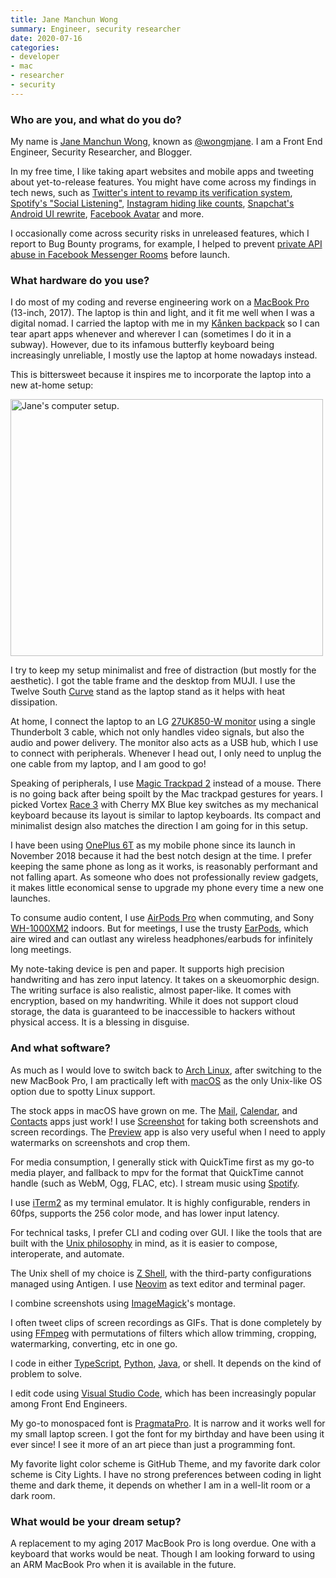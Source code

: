 ```yaml
---
title: Jane Manchun Wong
summary: Engineer, security researcher 
date: 2020-07-16
categories:
- developer
- mac
- researcher
- security
---
```


### Who are you, and what do you do?

My name is [Jane Manchun Wong](https://wongmjane.com/ "Jane's website."), known as [@wongmjane](https://twitter.com/wongmjane "Jane's Twitter account."). I am a Front End Engineer, Security Researcher, and Blogger.

In my free time, I like taking apart websites and mobile apps and tweeting about yet-to-release features. You might have come across my findings in tech news, such as [Twitter's intent to revamp its verification system](https://www.techmeme.com/200608/p10#a200608p10 "A Techmeme post about Twitter's revamped verification system."), [Spotify's "Social Listening"](https://www.techmeme.com/190531/p8#a190531p8 "A Techmeme post about Spotify's social music listening feature."), [Instagram hiding like counts](https://www.techmeme.com/190430/p39#a190430p39 "A Techmeme post about Instagram hiding likes on photos."), [Snapchat's Android UI rewrite](https://www.techmeme.com/180819/p1#a180819p1 "A Techmeme post about Snapchat's revamped Android UI."), [Facebook Avatar](https://www.techmeme.com/180507/p42#a180507p42 "A Techmeme post about Facebook's new avatar system.") and more.

I occasionally come across security risks in unreleased features, which I report to Bug Bounty programs, for example, I helped to prevent [private API abuse in Facebook Messenger Rooms](https://wongmjane.com/blog/messenger-rooms-writeup "Jane's post about the bug she found in Facebook Messenger Rooms.") before launch.

### What hardware do you use?

I do most of my coding and reverse engineering work on a [MacBook Pro][macbook-pro] (13-inch, 2017). The laptop is thin and light, and it fit me well when I was a digital nomad. I carried the laptop with me in my [Kånken backpack][kanken-no-2] so I can tear apart apps whenever and wherever I can (sometimes I do it in a subway). However, due to its infamous butterfly keyboard being increasingly unreliable, I mostly use the laptop at home nowadays instead.

This is bittersweet because it inspires me to incorporate the laptop into a new at-home setup:

<img src="/images/interviews/jane.manchun.wong/computer.jpg" width="500" height="411" alt="Jane's computer setup." class="detail" />

I try to keep my setup minimalist and free of distraction (but mostly for the aesthetic). I got the table frame and the desktop from MUJI. I use the Twelve South [Curve][] stand as the laptop stand as it helps with heat dissipation.

At home, I connect the laptop to an LG [27UK850-W monitor][27uk850-w] using a single Thunderbolt 3 cable, which not only handles video signals, but also the audio and power delivery. The monitor also acts as a USB hub, which I use to connect with peripherals. Whenever I head out, I only need to unplug the one cable from my laptop, and I am good to go!

Speaking of peripherals, I use [Magic Trackpad 2][magic-trackpad-2] instead of a mouse. There is no going back after being spoilt by the Mac trackpad gestures for years. I picked Vortex [Race 3][new-75] with Cherry MX Blue key switches as my mechanical keyboard because its layout is similar to laptop keyboards. Its compact and minimalist design also matches the direction I am going for in this setup.

I have been using [OnePlus 6T][oneplus-6t] as my mobile phone since its launch in November 2018 because it had the best notch design at the time. I prefer keeping the same phone as long as it works, is reasonably performant and not falling apart. As someone who does not professionally review gadgets, it makes little economical sense to upgrade my phone every time a new one launches.

To consume audio content, I use [AirPods Pro][airpods-pro] when commuting, and Sony [WH-1000XM2][] indoors. But for meetings, I use the trusty [EarPods][], which aire wired and can outlast any wireless headphones/earbuds for infinitely long meetings.

My note-taking device is pen and paper. It supports high precision handwriting and has zero input latency. It takes on a skeuomorphic design. The writing surface is also realistic, almost paper-like. It comes with encryption, based on my handwriting. While it does not support cloud storage, the data is guaranteed to be inaccessible to hackers without physical access. It is a blessing in disguise.

### And what software?

As much as I would love to switch back to [Arch Linux][arch-linux], after switching to the new MacBook Pro, I am practically left with [macOS][] as the only Unix-like OS option due to spotty Linux support.

The stock apps in macOS have grown on me. The [Mail][], [Calendar][], and [Contacts][] apps just work! I use [Screenshot](https://support.apple.com/en-au/guide/mac-help/mh26782/mac "Apple's support guide for taking screenshots on macOS.") for taking both screenshots and screen recordings. The [Preview][] app is also very useful when I need to apply watermarks on screenshots and crop them.

For media consumption, I generally stick with QuickTime first as my go-to media player, and fallback to mpv for the format that QuickTime cannot handle (such as WebM, Ogg, FLAC, etc). I stream music using [Spotify][].

I use [iTerm2][] as my terminal emulator. It is highly configurable, renders in 60fps, supports the 256 color mode, and has lower input latency.

For technical tasks, I prefer CLI and coding over GUI. I like the tools that are built with the [Unix philosophy](https://en.wikipedia.org/wiki/Unix_philosophy "The Wikipedia entry for UNix philosophy.") in mind, as it is easier to compose, interoperate, and automate.

The Unix shell of my choice is [Z Shell][zsh], with the third-party configurations managed using Antigen. I use [Neovim][] as text editor and terminal pager.

I combine screenshots using [ImageMagick][]'s montage.

I often tweet clips of screen recordings as GIFs. That is done completely by using [FFmpeg][] with permutations of filters which allow trimming, cropping, watermarking, converting, etc in one go.

I code in either [TypeScript][], [Python][], [Java][], or shell. It depends on the kind of problem to solve.

I edit code using [Visual Studio Code][visual-studio-code], which has been increasingly popular among Front End Engineers.

My go-to monospaced font is [PragmataPro][]. It is narrow and it works well for my small laptop screen. I got the font for my birthday and have been using it ever since! I see it more of an art piece than just a programming font.

My favorite light color scheme is GitHub Theme, and my favorite dark color scheme is City Lights. I have no strong preferences between coding in light theme and dark theme, it depends on whether I am in a well-lit room or a dark room.

### What would be your dream setup?

A replacement to my aging 2017 MacBook Pro is long overdue. One with a keyboard that works would be neat. Though I am looking forward to using an ARM MacBook Pro when it is available in the future.

[27uk850-w]: https://www.lg.com/us/monitors/lg-27UK850-W-4k-uhd-led-monitor "A 27 inch monitor."
[airpods-pro]: https://www.apple.com/airpods-pro/ "In-ear headphones."
[arch-linux]: https://www.archlinux.org/ "A Linux distro."
[calendar]: https://en.wikipedia.org/wiki/Calendar_(Apple) "The calendar software included with macOS."
[contacts]: https://en.wikipedia.org/wiki/List_of_macOS_components#Contacts "The contact manager included with macOS."
[curve]: https://www.twelvesouth.com/products/curve-for-macbook "A laptop stand."
[earpods]: https://en.wikipedia.org/wiki/Apple_earbuds "The white headphones included with iPhones."
[ffmpeg]: http://www.ffmpeg.org/ "Comprehensive audio/video software."
[imagemagick]: http://www.imagemagick.org/script/index.php "Image editing and converting software."
[iterm2]: https://iterm2.com/ "An alternative terminal application for macOS."
[java]: http://web.archive.org/web/20221226094350/https://www.java.com/en/ "A cross-platform compiled programming language."
[kanken-no-2]: https://www.fjallraven.com/us/en-us/bags-gear/kanken/kanken-bags/kanken-no-2-black "A backpack."
[macbook-pro]: https://www.apple.com/macbook-pro/ "A laptop."
[macos]: https://en.wikipedia.org/wiki/MacOS "An operating system for Mac hardware."
[magic-trackpad-2]: https://en.wikipedia.org/wiki/Magic_Trackpad_2 "A trackpad for desktop machines."
[mail]: https://en.wikipedia.org/wiki/Mail_(application) "The default Mac OS X mail client."
[neovim]: https://neovim.io/ "A refactored vim."
[new-75]: http://www.vortexgear.tw/vortex2_2.asp?kind=47&kind2=225&kind3=&kind4=1039 "A mechanical keyboard."
[oneplus-6t]: https://en.wikipedia.org/wiki/OnePlus_6T "A 6.41 inch Android smartphone."
[pragmatapro]: https://fsd.it/shop/fonts/pragmatapro/ "A monospaced font."
[preview]: https://en.wikipedia.org/wiki/Preview_(macOS) "An image viewer included of macOS."
[python]: https://www.python.org/ "An interpreted scripting language."
[spotify]: https://www.spotify.com/us/ "A music streaming service."
[typescript]: http://www.typescriptlang.org/ "An interpreted scripting language."
[visual-studio-code]: https://code.visualstudio.com/ "A development IDE."
[wh-1000xm2]: https://www.sony.com/electronics/support/wireless-headphones-bluetooth-headphones/wh-1000xm2/manuals "On-ear wireless headphones."
[zsh]: https://www.zsh.org/ "An interactive shell and scripting language."
